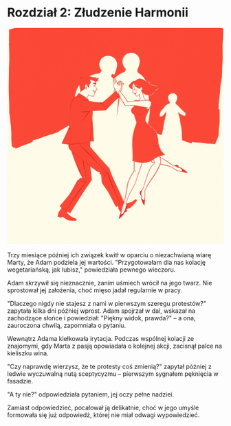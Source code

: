 # Rozdział 2: Złudzenie Harmonii

![2.png](2.png)

Trzy miesiące później ich związek kwitł w oparciu o niezachwianą wiarę Marty, że Adam podziela jej wartości. 
"Przygotowałam dla nas kolację wegetariańską, jak lubisz," powiedziała pewnego wieczoru. 

Adam skrzywił się nieznacznie, zanim uśmiech wrócił na jego twarz. 
Nie sprostował jej założenia, choć mięso jadał regularnie w pracy. 

"Dlaczego nigdy nie stajesz z nami w pierwszym szeregu protestów?" 
zapytała kilka dni później wprost. Adam spojrzał w dal, wskazał na zachodzące słońce i powiedział: 
"Piękny widok, prawda?" – a ona, zauroczona chwilą, zapomniała o pytaniu. 

Wewnątrz Adama kiełkowała irytacja. 
Podczas wspólnej kolacji ze znajomymi, gdy Marta z pasją opowiadała o kolejnej akcji, zacisnął palce na kieliszku wina. 

"Czy naprawdę wierzysz, że te protesty coś zmienią?" 
zapytał później z ledwie wyczuwalną nutą sceptycyzmu – pierwszym sygnałem pęknięcia w fasadzie. 

"A ty nie?" odpowiedziała pytaniem, jej oczy pełne nadziei.

Zamiast odpowiedzieć, pocałował ją delikatnie, choć w jego umyśle formowała się już odpowiedź, której 
nie miał odwagi wypowiedzieć.
